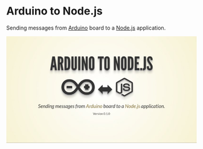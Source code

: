# Arduino to Node.js

Sending messages from [Arduino][ino] board to a [Node.js][node] application.

![cover](cover.jpg)

[ino]: http://arduino.cc/
[node]: https://nodejs.org/en/
